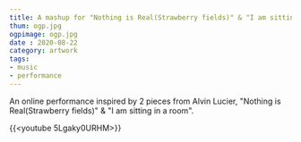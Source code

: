```yaml
---
title: A mashup for "Nothing is Real(Strawberry fields)" & "I am sitting in a room" by Alvin Lucier
thum: ogp.jpg
ogpimage: ogp.jpg
date : 2020-08-22
category: artwork
tags:
- music
- performance
---
```


An online performance inspired by 2 pieces from Alvin Lucier, "Nothing is Real(Strawberry fields)" & "I am sitting in a room".

{{<youtube 5Lgaky0URHM>}}